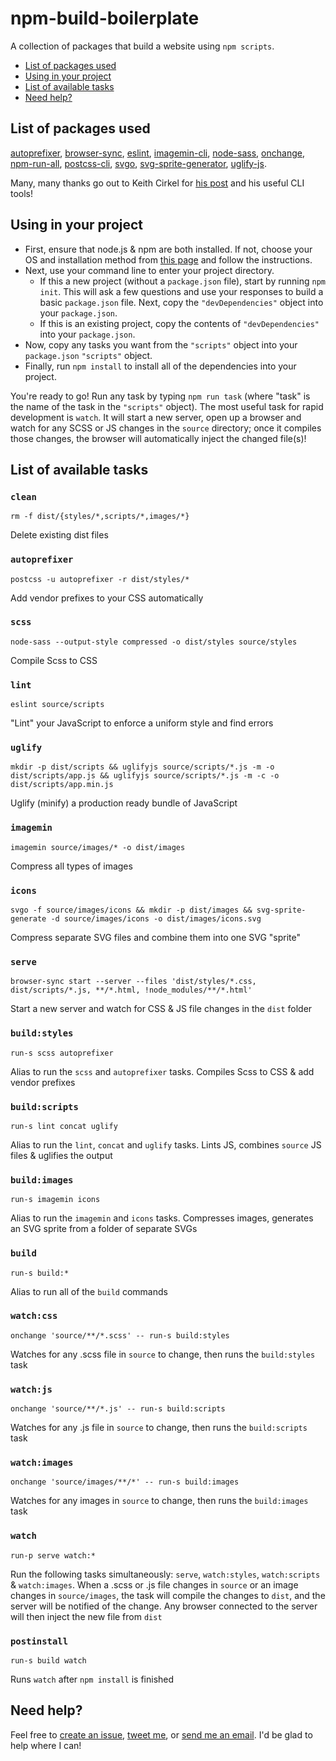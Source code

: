 # npm-build-boilerplate

A collection of packages that build a website using `npm scripts`.

* [List of packages used](#list-of-packages-used)
* [Using in your project](#using-in-your-project)
* [List of available tasks](#list-of-available-tasks)
* [Need help?](#need-help)

## List of packages used
[autoprefixer](https://github.com/postcss/autoprefixer), [browser-sync](https://github.com/Browsersync/browser-sync), [eslint](https://github.com/eslint/eslint), [imagemin-cli](https://github.com/imagemin/imagemin-cli), [node-sass](https://github.com/sass/node-sass), [onchange](https://github.com/Qard/onchange), [npm-run-all](https://github.com/mysticatea/npm-run-all), [postcss-cli](https://github.com/code42day/postcss-cli), [svgo](https://github.com/svg/svgo), [svg-sprite-generator](https://github.com/frexy/svg-sprite-generator), [uglify-js](https://github.com/mishoo/UglifyJS2).

Many, many thanks go out to Keith Cirkel for [his post](http://blog.keithcirkel.co.uk/how-to-use-npm-as-a-build-tool/) and his useful CLI tools!

## Using in your project
* First, ensure that node.js & npm are both installed. If not, choose your OS and installation method from [this page](https://nodejs.org/en/download/package-manager/) and follow the instructions.
* Next, use your command line to enter your project directory.
  * If this a new project (without a `package.json` file), start by running `npm init`. This will ask a few questions and use your responses to build a basic `package.json` file. Next, copy the `"devDependencies"` object into your `package.json`.
  * If this is an existing project, copy the contents of `"devDependencies"` into your `package.json`.
* Now, copy any tasks you want from the `"scripts"` object into your `package.json` `"scripts"` object.
* Finally, run `npm install` to install all of the dependencies into your project.

You're ready to go! Run any task by typing `npm run task` (where "task" is the name of the task in the `"scripts"` object). The most useful task for rapid development is `watch`. It will start a new server, open up a browser and watch for any SCSS or JS changes in the `source` directory; once it compiles those changes, the browser will automatically inject the changed file(s)!

## List of available tasks
### `clean`
  `rm -f dist/{styles/*,scripts/*,images/*}`

  Delete existing dist files

### `autoprefixer`
  `postcss -u autoprefixer -r dist/styles/*`

  Add vendor prefixes to your CSS automatically

### `scss`
  `node-sass --output-style compressed -o dist/styles source/styles`

  Compile Scss to CSS

### `lint`
  `eslint source/scripts`

  "Lint" your JavaScript to enforce a uniform style and find errors

### `uglify`
  `mkdir -p dist/scripts && uglifyjs source/scripts/*.js -m -o dist/scripts/app.js && uglifyjs source/scripts/*.js -m -c -o dist/scripts/app.min.js`

  Uglify (minify) a production ready bundle of JavaScript

### `imagemin`
  `imagemin source/images/* -o dist/images`

  Compress all types of images

### `icons`
  `svgo -f source/images/icons && mkdir -p dist/images && svg-sprite-generate -d source/images/icons -o dist/images/icons.svg`

  Compress separate SVG files and combine them into one SVG "sprite"

### `serve`
  `browser-sync start --server --files 'dist/styles/*.css, dist/scripts/*.js, **/*.html, !node_modules/**/*.html'`

  Start a new server and watch for CSS & JS file changes in the `dist` folder

### `build:styles`
  `run-s scss autoprefixer`

  Alias to run the `scss` and `autoprefixer` tasks. Compiles Scss to CSS & add vendor prefixes

### `build:scripts`
  `run-s lint concat uglify`

  Alias to run the `lint`, `concat` and `uglify` tasks. Lints JS, combines `source` JS files & uglifies the output

### `build:images`
  `run-s imagemin icons`

  Alias to run the `imagemin` and `icons` tasks. Compresses images, generates an SVG sprite from a folder of separate SVGs

### `build`
  `run-s build:*`

  Alias to run all of the `build` commands

### `watch:css`
  `onchange 'source/**/*.scss' -- run-s build:styles`

  Watches for any .scss file in `source` to change, then runs the `build:styles` task

### `watch:js`
  `onchange 'source/**/*.js' -- run-s build:scripts`

  Watches for any .js file in `source` to change, then runs the `build:scripts` task

### `watch:images`
  `onchange 'source/images/**/*' -- run-s build:images`

  Watches for any images in `source` to change, then runs the `build:images` task

### `watch`
  `run-p serve watch:*`

  Run the following tasks simultaneously: `serve`, `watch:styles`, `watch:scripts` & `watch:images`. When a .scss or .js file changes in `source` or an image changes in `source/images`, the task will compile the changes to `dist`, and the server will be notified of the change. Any browser connected to the server will then inject the new file from `dist`

### `postinstall`
  `run-s build watch`

  Runs `watch` after `npm install` is finished


## Need help?
Feel free to [create an issue](https://github.com/clubjolly/npm-task-runner/issues), [tweet me](http://twitter.com/laphilosophias), or [send me an email](mailto:erdemarslan@ymail.com). I'd be glad to help where I can!
